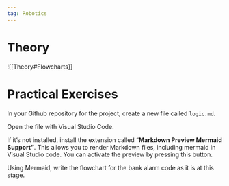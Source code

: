 ```yaml
---
tag: Robotics
---
```

# Theory
![[Theory#Flowcharts]]


# Practical Exercises

In your Github repository for the project, create a new file called `logic.md`.

Open the file with Visual Studio Code. 

If it’s not installed, install the extension called “**Markdown Preview Mermaid Support”**. This allows you to render Markdown files, including mermaid in Visual Studio code. You can activate the preview by pressing this button.


Using Mermaid, write the flowchart for the bank alarm code as it is at this stage.